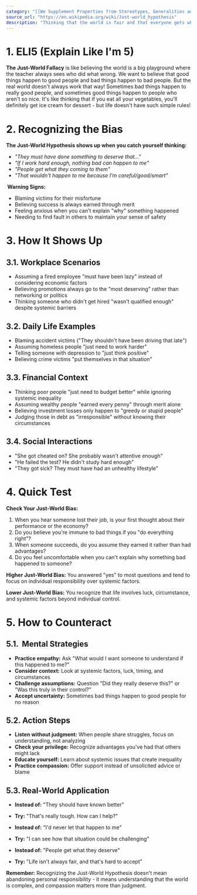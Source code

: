 ```yaml
---
category: "[[We Supplement Properties from Stereotypes, Generalities and past Events]]"
source_url: "https://en.wikipedia.org/wiki/Just-world_hypothesis"
description: "Thinking that the world is fair and that everyone gets what is coming to them. People who do good things will be rewarded and people who do bad things will be punished."
---
```


# 1. ELI5 (Explain Like I'm 5)

 **The Just-World Fallacy** is like believing the world is a big playground where the teacher always sees who did what wrong. We want to believe that good things happen to good people and bad things happen to bad people. But the real world doesn't always work that way! Sometimes bad things happen to really good people, and sometimes good things happen to people who aren't so nice. It's like thinking that if you eat all your vegetables, you'll definitely get ice cream for dessert - but life doesn't have such simple rules!

# 2. Recognizing the Bias

 **The Just-World Hypothesis shows up when you catch yourself thinking:**

- *"They must have done something to deserve that..."*
- *"If I work hard enough, nothing bad can happen to me"*
- *"People get what they coming to them"*
- *"That wouldn't happen to me because I'm careful/good/smart"*

**️ Warning Signs:**
- Blaming victims for their misfortune
- Believing success is always earned through merit
- Feeling anxious when you can't explain "why" something happened
- Needing to find fault in others to maintain your sense of safety

# 3. How It Shows Up

## 3.1. Workplace Scenarios

- Assuming a fired employee "must have been lazy" instead of considering economic factors
- Believing promotions always go to the "most deserving" rather than networking or politics
- Thinking someone who didn't get hired "wasn't qualified enough" despite systemic barriers

## 3.2. Daily Life Examples

- Blaming accident victims ("They shouldn't have been driving that late")
- Assuming homeless people "just need to work harder"
- Telling someone with depression to "just think positive"
- Believing crime victims "put themselves in that situation"

## 3.3. Financial Context

- Thinking poor people "just need to budget better" while ignoring systemic inequality
- Assuming wealthy people "earned every penny" through merit alone
- Believing investment losses only happen to "greedy or stupid people"
- Judging those in debt as "irresponsible" without knowing their circumstances

## 3.4. Social Interactions

- "She got cheated on? She probably wasn't attentive enough"
- "He failed the test? He didn't study hard enough"
- "They got sick? They must have had an unhealthy lifestyle"

# 4. Quick Test

**Check Your Just-World Bias:**

1. When you hear someone lost their job, is your first thought about their performance or the economy?
2. Do you believe you're immune to bad things if you "do everything right"?
3. When someone succeeds, do you assume they earned it rather than had advantages?
4. Do you feel uncomfortable when you can't explain why something bad happened to someone?

**Higher Just-World Bias:** You answered "yes" to most questions and tend to focus on individual responsibility over systemic factors.

**Lower Just-World Bias:** You recognize that life involves luck, circumstance, and systemic factors beyond individual control.

# 5. How to Counteract

## 5.1. ️ Mental Strategies

- **Practice empathy:** Ask "What would I want someone to understand if this happened to me?"
- **Consider context:** Look at systemic factors, luck, timing, and circumstances
- **Challenge assumptions:** Question "Did they really deserve this?" or "Was this truly in their control?"
- **Accept uncertainty:** Sometimes bad things happen to good people for no reason

## 5.2. Action Steps

- **Listen without judgment:** When people share struggles, focus on understanding, not analyzing
- **Check your privilege:** Recognize advantages you've had that others might lack
- **Educate yourself:** Learn about systemic issues that create inequality
- **Practice compassion:** Offer support instead of unsolicited advice or blame

## 5.3. Real-World Application

- **Instead of:** "They should have known better"
- **Try:** "That's really tough. How can I help?"

- **Instead of:** "I'd never let that happen to me"
- **Try:** "I can see how that situation could be challenging"

- **Instead of:** "People get what they deserve"
- **Try:** "Life isn't always fair, and that's hard to accept"

**Remember:** Recognizing the Just-World Hypothesis doesn't mean abandoning personal responsibility - it means understanding that the world is complex, and compassion matters more than judgment.